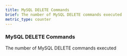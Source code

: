 ```yaml
---
title: MySQL DELETE Commands
brief: The number of MySQL DELETE commands executed
metric_type: counter
---
```

### MySQL DELETE Commands

The number of MySQL DELETE commands executed
